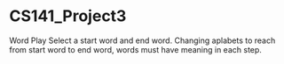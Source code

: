 # CS141_Project3
Word Play
Select a start word and end word. Changing aplabets to reach from start word to end word, words must have meaning in each step.

